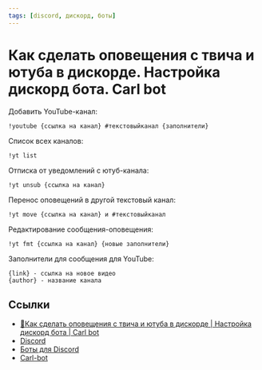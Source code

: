 ```yaml
---
tags: [discord, дискорд, боты]
---
```

# Как сделать оповещения с твича и ютуба в дискорде. Настройка дискорд бота. Carl bot

Добавить YouTube-канал:

```
!youtube {ссылка на канал} #текстовыйканал {заполнители}
```

Список всех каналов:

```
!yt list
```

Отписка от уведомлений с ютуб-канала:

```
!yt unsub {ссылка на канал}
```

Перенос оповещений в другой текстовый канал:

```
!yt move {ссылка на канал} и #текстовыйканал
```

Редактирование сообщения-оповещения:

```
!yt fmt {ссылка на канал} {новые заполнители}
```

Заполнители для сообщения для YouTube:

```
{link} - ссылка на новое видео
{author} - название канала
```

## Ссылки

* [🐢Как сделать оповещения с твича и ютуба в дискорде | Настройка дискорд бота | Carl bot](https://www.youtube.com/watch?v=V7ElOLttVzw)
* [Discord](Discord.md)
* [Боты для Discord](%D0%91%D0%BE%D1%82%D1%8B%20%D0%B4%D0%BB%D1%8F%20Discord.md)
* [Carl-bot](Carl-bot.md)
